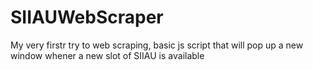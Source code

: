 # SIIAUWebScraper
 My very firstr try to web scraping, basic js script that will pop up a new window whener a new slot of SIIAU is available 
